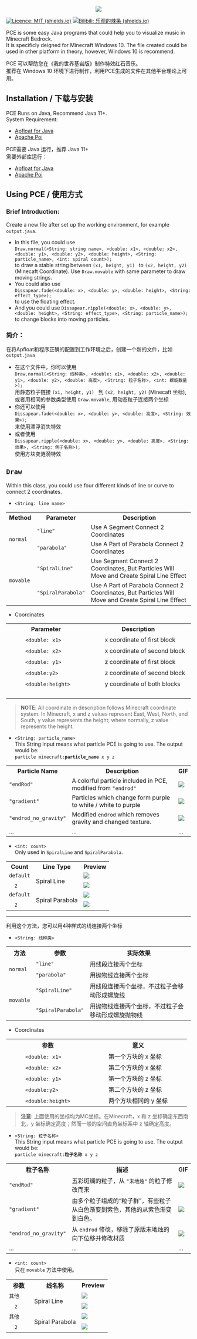 



<p align="center">

<a href="https://github.com/FedDragon/PEC">

<img src="https://raw.githubusercontent.com/FedDragon1/PEC/main/logo/PEC.png">

</a>

</p>

[![Licence: MIT (shields.io)](https://img.shields.io/badge/Licence-MIT-blueviolet)](http://choosealicense.com/licenses/mit/) [![Bilibili: 乐观的辣条 (shields.io)](https://img.shields.io/badge/Bilibili-%E4%B9%90%E8%A7%82%E7%9A%84%E8%BE%A3%E6%9D%A1-blueviolet)](https://space.bilibili.com/509754182)  
  
PCE is some easy Java programs that could help you to visualize music in Minecraft Bedrock.  
It is specificly deigned for Minecraft Windows 10. The file created could be used in other platform in theory, however, Windows 10 is recommend.
  
PCE 可以帮助您在《我的世界基岩版》制作特效红石音乐。  
推荐在 Windows 10 环境下进行制作，利用PCE生成的文件在其他平台理论上可用。
  
## Installation / 下载与安装  

PCE Runs on Java, Recommend Java 11+.  
System Requirement: 
* [Apfloat for Java](http://www.apfloat.org/apfloat_java/)  
* [Apache Poi](https://archive.apache.org/dist/poi/release/bin/poi-bin-3.15-20160924.zip)
  
PCE需要 Java 运行，推荐 Java  11+  
需要外部库运行：
* [Apfloat for Java](http://www.apfloat.org/apfloat_java/)  
* [Apache Poi](https://archive.apache.org/dist/poi/release/bin/poi-bin-3.15-20160924.zip)
  
## Using PCE / 使用方式  

### Brief Introduction:  
Create a new file after set up the working environment, for example ```output.java```.  
* In this file, you could use  
  ```Draw.normal(<String: string name>, <double: x1>, <double: x2>, <double: y1>, <double: y2>, <double: height>, <String: particle_name>, <int: spiral count>);```  
  to draw a stable string between ```(x1, height, y1) ``` to ```(x2, height, y2)``` (Minecaft Coordinate).
  Use `Draw.movable` with same parameter to draw moving strings.
* You could also use  
  ```Dissapear.fade(<double: x>, <double: y>, <double: height>, <String: effect_type>);```  
  to use the floating effect.
 * And you could use 
	```Dissapear.ripple(<double: x>, <double: y>, <double: height>, <String: effect_type>, <String: particle_name>);```  
	to change blocks into moving particles.  
  
### 简介：  
在将Apfloat和程序正确的配置到工作环境之后，创建一个新的文件，比如 ```output.java```  
* 在这个文件中，你可以使用  
  ```Draw.normal(<String: 线种类>, <double: x1>, <double: x2>, <double: y1>, <double: y2>, <double: 高度>, <String: 粒子名称>, <int: 螺旋数量>);```  
  用静态粒子链接 ```(x1, height, y1) ``` 到 ```(x2, height, y2)``` (Minecaft 坐标),
  或者用相同的参数类型使用 `Draw.movable`, 用动态粒子连接两个坐标
 * 你还可以使用  
   ```Dissapear.fade(<double: x>, <double: y>, <double: 高度>, <String: 效果>);```    
   来使用漂浮消失特效
 * 或者使用  
   ```Dissapear.ripple(<double: x>, <double: y>, <double: 高度>, <String: 效果>, <String: 例子名称>);```  
   使用方块变涟漪特效  
  
## `Draw`  
Within this class, you could use four different kinds of line or curve to connect 2 coordinates.  
* ```<String: line name>```
<div>
<table>  
<tr>
	<th>Method</th>
<th>Parameter</th>  
<th>Description</th>  
</tr>  
<tr>
	<td rowspan="2"><code>normal</code></td>
<td><code>"line"</code></td>  
<td>Use A Segment Connect 2 Coordinates</td>  
</tr>  
<tr>  
<td><code>"parabola"</code></td>  
<td>Use A Part of Parabola Connect 2 Coordinates</td>  
</tr>  
<tr>  
	<td rowspan="2"><code>movable</code></td>
<td><code>"SpiralLine"</code></td>  
<td>Use Segment Connect 2 Coordinates, But Particles Will Move and Create Spiral Line Effect</td>  
</tr>  
</tr>  
<tr>  
<td><code>"SpiralParabola"</code></td>  
<td>Use A Part of Parabola Connect 2 Coordinates, But Particles Will Move and Create Spiral Line Effect</td>  
</tr>  
</table>
</div>

* Coordinates
<div>
<table>  
<tr>  
<th>Parameter</th>  
<th>Description</th>  
</tr>  
<tr>  
<td>ㅤㅤㅤ<code>&ltdouble: x1&gt</code></td>  
<td>ㅤㅤㅤx coordinate of first block</td>  
</tr>  
<tr>  
<td>ㅤㅤㅤ<code>&ltdouble: x2&gt</code></td>  
<td>ㅤㅤㅤx coordinate of second block</td>  
</tr>  
<tr>  
<td>ㅤㅤㅤ<code>&ltdouble: y1&gt</code></td>  
<td>ㅤㅤㅤz coordinate of first block</td>  
</tr>  
</tr>  
<tr>  
<td>ㅤㅤㅤ<code>&ltdouble:y2&gt</code>ㅤ</td>  
<td>ㅤㅤㅤz coordinate of second block</td>  
</tr>  
<tr>  
<td>ㅤㅤㅤ<code>&ltdouble:height&gt</code>ㅤㅤㅤ</td>  
<td>ㅤㅤㅤy coordinate of both blocksㅤㅤㅤ</td>  
</tr>  
</table>
</div>

>**NOTE**: All coordinate in description follows Minecraft coordinate system. In Minecraft, x and z values represent East, West, North, and South, y value represents the height; where normally, z value represents the height.  

* ```<String: particle_name>```  
This String input means what particle PCE is going to use. The output would be:  
```particle minecraft:```**```particle_name```**``` x y z```
<div>
<table>  
<tr>  
<th>Particle Name</th>  
<th>Description</th>  
<th>GIF</th>
</tr>  
<tr>  
<td><code>"endRod"</code></td>  
<td>A colorful particle included in PCE, modified from <code>"endrod"</code></td>
<td><img src=https://raw.githubusercontent.com/FedDragon1/PEC/main/logo/endRod.gif></td>  
</tr>  
<tr>  
<td><code>"gradient"</code></td>  
<td>Particles which change form purple to white / white to purple</td>  
<td><img src=https://raw.githubusercontent.com/FedDragon1/PEC/main/logo/gradient.gif></td>  
</tr>  
<tr>  
<td><code>"endrod_no_gravity"</code></td>  
<td>Modified <code>endrod</code> which removes gravity and changed texture.</td>  
<td><img src=https://raw.githubusercontent.com/FedDragon1/PEC/main/logo/endrod_ng.gif></td>  
</tr>  
</tr>  
<tr>  
<td>...</td>  
<td>...</td>  
<td>...</td>  
</tr>  
</table>
</div>

* ```<int: count>```  
 Only used in ```SpiralLine``` and ```SpiralParabola```.  
<div>
<table>  
<tr>  
<th>Count</th>  
<th>Line Type</th>
<th>Preview</th>  
</tr>  
<tr>  
<td><code>default</code></td>  
<td rowspan="2">Spiral Line</td>  
<td><img src=https://raw.githubusercontent.com/FedDragon1/PEC/main/logo/spiral_line_1.gif></td>  
</tr>  
<tr>  
<td>ㅤ<code>2</code>ㅤ</td>  
<td><img src=https://raw.githubusercontent.com/FedDragon1/PEC/main/logo/spiral_line_2.gif></td>  
</tr>   
<tr>  
<td><code>default</code></td>  
<td rowspan="2">Spiral Parabola</td>  
<td><img src=https://raw.githubusercontent.com/FedDragon1/PEC/main/logo/spiral_parabola_1.gif></td>  
</tr>  
<tr>  
<td>ㅤ<code>2</code>ㅤ</td>  
<td><img src=https://raw.githubusercontent.com/FedDragon1/PEC/main/logo/spiral_parabola_2.gif></td>  
</tr>  
</table>
</div>

---
利用这个方法，您可以用4种样式的线连接两个坐标
* ```<String: 线种类>```
<div>
<table>  
<tr>  
	<th>方法</th>
<th>参数</th>  
<th>实际效果</th>  
</tr>  
<tr>  
	<td rowspan="2"><code>normal</code></td>
<td><code>"line"</code></td>  
<td>用线段连接两个坐标</td>  
</tr>  
<tr>  
<td><code>"parabola"</code></td>  
<td>用抛物线连接两个坐标</td>  
</tr>  
<tr>  
	<td rowspan="2"><code>movable</code></td>
<td><code>"SpiralLine"</code></td>  
<td>用线段连接两个坐标，不过粒子会移动形成螺旋线</td>  
</tr>  
</tr>  
<tr>  
<td><code>"SpiralParabola"</code></td>  
<td>用抛物线连接两个坐标，不过粒子会移动形成螺旋抛物线</td>  
</tr>  
</table>
</div>

* Coordinates
<div>
<table>  
<tr>  
<th>参数</th>  
<th>意义</th>  
</tr>  
<tr>  
<td>ㅤㅤㅤ<code>&ltdouble: x1&gt</code></td>  
<td>ㅤㅤㅤ第一个方块的 x 坐标</td>  
</tr>  
<tr>  
<td>ㅤㅤㅤ<code>&ltdouble: x2&gt</code></td>  
<td>ㅤㅤㅤ第二个方块的 x 坐标</td>  
</tr>  
<tr>  
<td>ㅤㅤㅤ<code>&ltdouble: y1&gt</code></td>  
<td>ㅤㅤㅤ第一个方块的 z 坐标</td>  
</tr>  
</tr>  
<tr>  
<td>ㅤㅤㅤ<code>&ltdouble:y2&gt</code>ㅤ</td>  
<td>ㅤㅤㅤ第二个方块的 z 坐标</td>  
</tr>  
<tr>  
<td>ㅤㅤㅤ<code>&ltdouble:height&gt</code>ㅤㅤㅤ</td>  
<td>ㅤㅤㅤ两个方块相同的 y 坐标ㅤㅤㅤ</td>  
</tr>  
</table>
</div>

>**注意**: 上面使用的坐标均为MC坐标。在Minecraft，x 和 z 坐标确定东西南北，y 坐标确定高度；然而一般的空间直角坐标系中 z 轴确定高度。

* ```<String: 粒子名称>```  
This String input means what particle PCE is going to use. The output would be:  
```particle minecraft:```**```粒子名称```**``` x y z```
<div>
<table>  
<tr>  
<th>粒子名称</th>  
<th>描述</th>  
<th>GIF</th>
</tr>  
<tr>  
<td><code>"endRod"</code></td>  
<td>五彩斑斓的粒子，从 <code>"末地烛"</code> 的粒子修改而来</td>
<td><img src=https://raw.githubusercontent.com/FedDragon1/PEC/main/logo/endRod.gif></td>  
</tr>  
<tr>  
<td><code>"gradient"</code></td>  
<td>由多个粒子组成的“粒子群”，有些粒子从白色渐变到紫色，其他的从紫色渐变到白色。</td>  
<td><img src=https://raw.githubusercontent.com/FedDragon1/PEC/main/logo/gradient.gif></td>  
</tr>  
<tr>  
<td><code>"endrod_no_gravity"</code></td>  
<td>从 <code>endrod</code> 修改，移除了原版末地烛的向下位移并修改材质</td>  
<td><img src=https://raw.githubusercontent.com/FedDragon1/PEC/main/logo/endrod_ng.gif></td>  
</tr>  
</tr>  
<tr>  
<td>...</td>  
<td>...</td>  
<td>...</td>  
</tr>  
</table>
</div>

* ```<int: count>```  
 只在 `movable` 方法中使用。  
<div>
<table>  
<tr>  
<th>参数</th>  
<th>线名称</th>
<th>Preview</th>  
</tr>  
<tr>  
<td><code>其他</code></td>  
<td rowspan="2">Spiral Line</td>  
<td><img src=https://raw.githubusercontent.com/FedDragon1/PEC/main/logo/spiral_line_1.gif></td>  
</tr>  
<tr>  
<td>ㅤ<code>2</code>ㅤ</td>  
<td><img src=https://raw.githubusercontent.com/FedDragon1/PEC/main/logo/spiral_line_2.gif></td>  
</tr>   
<tr>  
<td><code>其他</code></td>  
<td rowspan="2">Spiral Parabola</td>  
<td><img src=https://raw.githubusercontent.com/FedDragon1/PEC/main/logo/spiral_parabola_1.gif></td>  
</tr>  
<tr>  
<td>ㅤ<code>2</code>ㅤㅤ</td>  
<td><img src=https://raw.githubusercontent.com/FedDragon1/PEC/main/logo/spiral_parabola_2.gif></td>  
</tr>  
</table>
</div>
